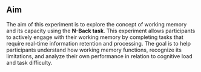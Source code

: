 ## Aim
The aim of this experiment is to explore the concept of working memory and its capacity using the **N-Back task**. This experiment allows participants to actively engage with their working memory by completing tasks that require real-time information retention and processing. The goal is to help participants understand how working memory functions, recognize its limitations, and analyze their own performance in relation to cognitive load and task difficulty.